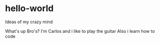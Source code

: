 # hello-world

Ideas of my crazy mind

What's up Bro's? I'm Carlos and i like to play the guitar
Also i learn how to code 
